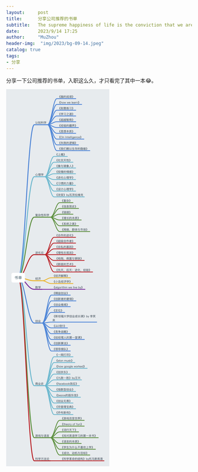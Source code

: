 ```yaml
---
layout:     post
title:      分享公司推荐的书单
subtitle:   The supreme happiness of life is the conviction that we are loved.
date:       2023/9/14 17:25
author:     "MuZhou"
header-img:  "img/2023/bg-09-14.jpeg"
catalog: true
tags:
- 分享
---
```


分享一下公司推荐的书单，入职这么久，才只看完了其中一本😂。

![书单](/img/2023/bcz-book-list.jpg)